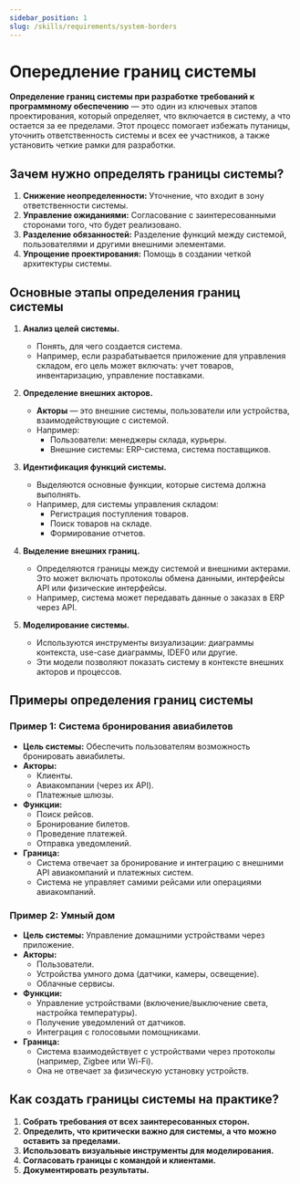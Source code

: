 ```yaml
---
sidebar_position: 1
slug: /skills/requirements/system-borders
---
```


# Опередление границ системы

**Определение границ системы при разработке требований к программному обеспечению** — это один из ключевых этапов проектирования, который определяет, что включается в систему, а что остается за ее пределами. Этот процесс помогает избежать путаницы, уточнить ответственность системы и всех ее участников, а также установить четкие рамки для разработки.

## **Зачем нужно определять границы системы?**

1. **Снижение неопределенности:** Уточнение, что входит в зону ответственности системы.
2. **Управление ожиданиями:** Согласование с заинтересованными сторонами того, что будет реализовано.
3. **Разделение обязанностей:** Разделение функций между системой, пользователями и другими внешними элементами.
4. **Упрощение проектирования:** Помощь в создании четкой архитектуры системы.

## **Основные этапы определения границ системы**

1. **Анализ целей системы.**
   - Понять, для чего создается система.
   - Например, если разрабатывается приложение для управления складом, его цель может включать: учет товаров, инвентаризацию, управление поставками.

2. **Определение внешних акторов.**
   - **Акторы** — это внешние системы, пользователи или устройства, взаимодействующие с системой.
   - Например:
     - Пользователи: менеджеры склада, курьеры.
     - Внешние системы: ERP-система, система поставщиков.

3. **Идентификация функций системы.**
   - Выделяются основные функции, которые система должна выполнять.
   - Например, для системы управления складом:
     - Регистрация поступления товаров.
     - Поиск товаров на складе.
     - Формирование отчетов.

4. **Выделение внешних границ.**
   - Определяются границы между системой и внешними актерами. Это может включать протоколы обмена данными, интерфейсы API или физические интерфейсы.
   - Например, система может передавать данные о заказах в ERP через API.

5. **Моделирование системы.**
   - Используются инструменты визуализации: диаграммы контекста, use-case диаграммы, IDEF0 или другие.
   - Эти модели позволяют показать систему в контексте внешних акторов и процессов.

## **Примеры определения границ системы**

### Пример 1: Система бронирования авиабилетов

- **Цель системы:** Обеспечить пользователям возможность бронировать авиабилеты.
- **Акторы:**
  - Клиенты.
  - Авиакомпании (через их API).
  - Платежные шлюзы.
- **Функции:**
  - Поиск рейсов.
  - Бронирование билетов.
  - Проведение платежей.
  - Отправка уведомлений.
- **Граница:** 
  - Система отвечает за бронирование и интеграцию с внешними API авиакомпаний и платежных систем.
  - Система не управляет самими рейсами или операциями авиакомпаний.

### Пример 2: Умный дом

- **Цель системы:** Управление домашними устройствами через приложение.
- **Акторы:**
  - Пользователи.
  - Устройства умного дома (датчики, камеры, освещение).
  - Облачные сервисы.
- **Функции:**
  - Управление устройствами (включение/выключение света, настройка температуры).
  - Получение уведомлений от датчиков.
  - Интеграция с голосовыми помощниками.
- **Граница:** 
  - Система взаимодействует с устройствами через протоколы (например, Zigbee или Wi-Fi).
  - Она не отвечает за физическую установку устройств.

## **Как создать границы системы на практике?**

1. **Собрать требования от всех заинтересованных сторон.**
2. **Определить, что критически важно для системы, а что можно оставить за пределами.**
3. **Использовать визуальные инструменты для моделирования.**
4. **Согласовать границы с командой и клиентами.**
5. **Документировать результаты.**
